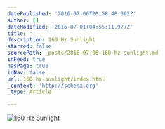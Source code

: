```yaml
---
datePublished: '2016-07-06T20:58:40.302Z'
author: []
dateModified: '2016-07-01T04:55:11.977Z'
title: ''
description: 160 Hz Sunlight
starred: false
sourcePath: _posts/2016-07-06-160-hz-sunlight.md
inFeed: true
hasPage: true
inNav: false
url: 160-hz-sunlight/index.html
_context: 'http://schema.org'
_type: Article

---
```

![160 Hz Sunlight](https://the-grid-user-content.s3-us-west-2.amazonaws.com/1f867dd6-9a04-473d-88dc-11eca334d66e.jpg)